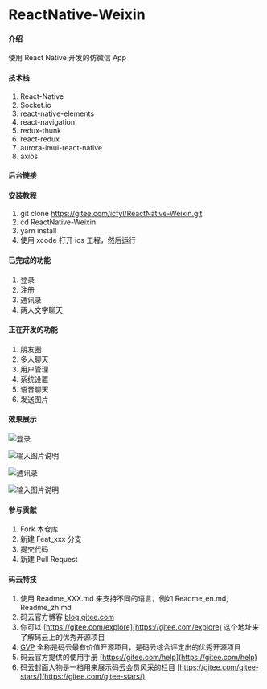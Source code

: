 # ReactNative-Weixin

#### 介绍
使用 React Native 开发的仿微信 App

#### 技术栈
1. React-Native
2. Socket.io
3. react-native-elements
4. react-navigation
5. redux-thunk
6. react-redux
7. aurora-imui-react-native
8. axios

#### 后台链接


#### 安装教程

1.  git clone https://gitee.com/icfyl/ReactNative-Weixin.git
2.  cd ReactNative-Weixin
3.  yarn install
4.  使用 xcode 打开 ios 工程，然后运行

#### 已完成的功能

1.  登录
2.  注册
3.  通讯录
4.  两人文字聊天
#### 正在开发的功能
1.  朋友圈
2.  多人聊天
3.  用户管理
4.  系统设置
5.  语音聊天
6.  发送图片
#### 效果展示

![登录](https://images.gitee.com/uploads/images/2020/0218/114550_fe312c7e_2093191.png "屏幕快照 2020-02-18 上午11.45.34.png ")

![输入图片说明](https://images.gitee.com/uploads/images/2020/0218/114655_638c5cdb_2093191.png "屏幕快照 2020-02-18 上午11.46.43.png")

![通讯录](https://images.gitee.com/uploads/images/2020/0218/114432_533315ef_2093191.png "屏幕快照 2020-02-18 上午11.43.33.png")

![输入图片说明](https://images.gitee.com/uploads/images/2020/0218/115152_ef5d2c96_2093191.png "屏幕快照 2020-02-18 上午11.51.06.png")
#### 参与贡献

1.  Fork 本仓库
2.  新建 Feat_xxx 分支
3.  提交代码
4.  新建 Pull Request


#### 码云特技

1.  使用 Readme\_XXX.md 来支持不同的语言，例如 Readme\_en.md, Readme\_zh.md
2.  码云官方博客 [blog.gitee.com](https://blog.gitee.com)
3.  你可以 [https://gitee.com/explore](https://gitee.com/explore) 这个地址来了解码云上的优秀开源项目
4.  [GVP](https://gitee.com/gvp) 全称是码云最有价值开源项目，是码云综合评定出的优秀开源项目
5.  码云官方提供的使用手册 [https://gitee.com/help](https://gitee.com/help)
6.  码云封面人物是一档用来展示码云会员风采的栏目 [https://gitee.com/gitee-stars/](https://gitee.com/gitee-stars/)
